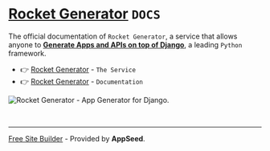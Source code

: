 # [Rocket Generator](https://app-generator.dev/) `DOCS`

The official documentation of `Rocket Generator`, a service that allows anyone to **[Generate Apps and APIs on top of Django](https://app-generator.dev/django/)**, a leading `Python` framework.

- 👉 [Rocket Generator](https://app-generator.dev/) - `The Service`
- 👉 [Rocket Generator](https://docs.app-generator.dev/) - `Documentation`

![Rocket Generator - App Generator for Django.](https://github.com/app-generator/rocket-docs/assets/51070104/11a58812-5a5e-4fbb-96a0-cf238cbc1b54)

<br />

---
[Free Site Builder](https://www.simpllo.com/) - Provided by **AppSeed**.
